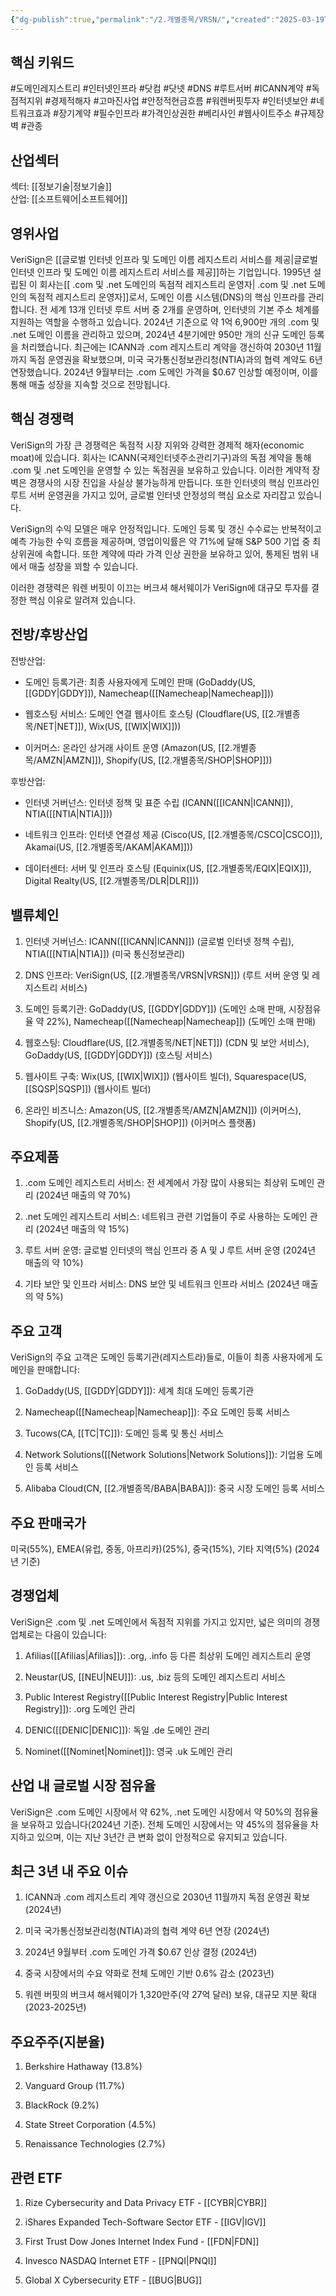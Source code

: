 ```yaml
---
{"dg-publish":true,"permalink":"/2.개별종목/VRSN/","created":"2025-03-19T20:57:34.107+09:00","updated":"2025-07-29T21:37:05.362+09:00"}
---
```



## 핵심 키워드

#도메인레지스트리 #인터넷인프라 #닷컴 #닷넷 #DNS #루트서버 #ICANN계약 #독점적지위 #경제적해자 #고마진사업 #안정적현금흐름 #워렌버핏투자 #인터넷보안 #네트워크효과 #장기계약 #필수인프라 #가격인상권한 #베리사인 #웹사이트주소 #규제장벽 #관종

## 산업섹터

섹터: [[정보기술\|정보기술]]  
산업: [[소프트웨어\|소프트웨어]]

## 영위사업

VeriSign은 [[글로벌 인터넷 인프라 및 도메인 이름 레지스트리 서비스를 제공\|글로벌 인터넷 인프라 및 도메인 이름 레지스트리 서비스를 제공]]하는 기업입니다. 1995년 설립된 이 회사는[[ .com 및 .net 도메인의 독점적 레지스트리 운영자\| .com 및 .net 도메인의 독점적 레지스트리 운영자]]로서, 도메인 이름 시스템(DNS)의 핵심 인프라를 관리합니다. 전 세계 13개 인터넷 루트 서버 중 2개를 운영하며, 인터넷의 기본 주소 체계를 지원하는 역할을 수행하고 있습니다. 2024년 기준으로 약 1억 6,900만 개의 .com 및 .net 도메인 이름을 관리하고 있으며, 2024년 4분기에만 950만 개의 신규 도메인 등록을 처리했습니다. 최근에는 ICANN과 .com 레지스트리 계약을 갱신하여 2030년 11월까지 독점 운영권을 확보했으며, 미국 국가통신정보관리청(NTIA)과의 협력 계약도 6년 연장했습니다. 2024년 9월부터는 .com 도메인 가격을 $0.67 인상할 예정이며, 이를 통해 매출 성장을 지속할 것으로 전망됩니다.

## 핵심 경쟁력

VeriSign의 가장 큰 경쟁력은 독점적 시장 지위와 강력한 경제적 해자(economic moat)에 있습니다. 회사는 ICANN(국제인터넷주소관리기구)과의 독점 계약을 통해 .com 및 .net 도메인을 운영할 수 있는 독점권을 보유하고 있습니다. 이러한 계약적 장벽은 경쟁사의 시장 진입을 사실상 불가능하게 만듭니다. 또한 인터넷의 핵심 인프라인 루트 서버 운영권을 가지고 있어, 글로벌 인터넷 안정성의 핵심 요소로 자리잡고 있습니다.

VeriSign의 수익 모델은 매우 안정적입니다. 도메인 등록 및 갱신 수수료는 반복적이고 예측 가능한 수익 흐름을 제공하며, 영업이익률은 약 71%에 달해 S&P 500 기업 중 최상위권에 속합니다. 또한 계약에 따라 가격 인상 권한을 보유하고 있어, 통제된 범위 내에서 매출 성장을 꾀할 수 있습니다.

이러한 경쟁력은 워렌 버핏이 이끄는 버크셔 해서웨이가 VeriSign에 대규모 투자를 결정한 핵심 이유로 알려져 있습니다.

## 전방/후방산업

전방산업:

- 도메인 등록기관: 최종 사용자에게 도메인 판매 (GoDaddy(US, [[GDDY\|GDDY]]), Namecheap([[Namecheap\|Namecheap]]))
    
- 웹호스팅 서비스: 도메인 연결 웹사이트 호스팅 (Cloudflare(US, [[2.개별종목/NET\|NET]]), Wix(US, [[WIX\|WIX]]))
    
- 이커머스: 온라인 상거래 사이트 운영 (Amazon(US, [[2.개별종목/AMZN\|AMZN]]), Shopify(US, [[2.개별종목/SHOP\|SHOP]]))
    

후방산업:

- 인터넷 거버넌스: 인터넷 정책 및 표준 수립 (ICANN([[ICANN\|ICANN]]), NTIA([[NTIA\|NTIA]]))
    
- 네트워크 인프라: 인터넷 연결성 제공 (Cisco(US, [[2.개별종목/CSCO\|CSCO]]), Akamai(US, [[2.개별종목/AKAM\|AKAM]]))
    
- 데이터센터: 서버 및 인프라 호스팅 (Equinix(US, [[2.개별종목/EQIX\|EQIX]]), Digital Realty(US, [[2.개별종목/DLR\|DLR]]))
    

## 밸류체인

1. 인터넷 거버넌스: ICANN([[ICANN\|ICANN]]) (글로벌 인터넷 정책 수립), NTIA([[NTIA\|NTIA]]) (미국 통신정보관리)
    
2. DNS 인프라: VeriSign(US, [[2.개별종목/VRSN\|VRSN]]) (루트 서버 운영 및 레지스트리 서비스)
    
3. 도메인 등록기관: GoDaddy(US, [[GDDY\|GDDY]]) (도메인 소매 판매, 시장점유율 약 22%), Namecheap([[Namecheap\|Namecheap]]) (도메인 소매 판매)
    
4. 웹호스팅: Cloudflare(US, [[2.개별종목/NET\|NET]]) (CDN 및 보안 서비스), GoDaddy(US, [[GDDY\|GDDY]]) (호스팅 서비스)
    
5. 웹사이트 구축: Wix(US, [[WIX\|WIX]]) (웹사이트 빌더), Squarespace(US, [[SQSP\|SQSP]]) (웹사이트 빌더)
    
6. 온라인 비즈니스: Amazon(US, [[2.개별종목/AMZN\|AMZN]]) (이커머스), Shopify(US, [[2.개별종목/SHOP\|SHOP]]) (이커머스 플랫폼)
    

## 주요제품

1. .com 도메인 레지스트리 서비스: 전 세계에서 가장 많이 사용되는 최상위 도메인 관리 (2024년 매출의 약 70%)
    
2. .net 도메인 레지스트리 서비스: 네트워크 관련 기업들이 주로 사용하는 도메인 관리 (2024년 매출의 약 15%)
    
3. 루트 서버 운영: 글로벌 인터넷의 핵심 인프라 중 A 및 J 루트 서버 운영 (2024년 매출의 약 10%)
    
4. 기타 보안 및 인프라 서비스: DNS 보안 및 네트워크 인프라 서비스 (2024년 매출의 약 5%)
    

## 주요 고객

VeriSign의 주요 고객은 도메인 등록기관(레지스트라)들로, 이들이 최종 사용자에게 도메인을 판매합니다:

1. GoDaddy(US, [[GDDY\|GDDY]]): 세계 최대 도메인 등록기관
    
2. Namecheap([[Namecheap\|Namecheap]]): 주요 도메인 등록 서비스
    
3. Tucows(CA, [[TC\|TC]]): 도메인 등록 및 통신 서비스
    
4. Network Solutions([[Network Solutions\|Network Solutions]]): 기업용 도메인 등록 서비스
    
5. Alibaba Cloud(CN, [[2.개별종목/BABA\|BABA]]): 중국 시장 도메인 등록 서비스
    

## 주요 판매국가

미국(55%), EMEA(유럽, 중동, 아프리카)(25%), 중국(15%), 기타 지역(5%) (2024년 기준)

## 경쟁업체

VeriSign은 .com 및 .net 도메인에서 독점적 지위를 가지고 있지만, 넓은 의미의 경쟁업체로는 다음이 있습니다:

1. Afilias([[Afilias\|Afilias]]): .org, .info 등 다른 최상위 도메인 레지스트리 운영
    
2. Neustar(US, [[NEU\|NEU]]): .us, .biz 등의 도메인 레지스트리 서비스
    
3. Public Interest Registry([[Public Interest Registry\|Public Interest Registry]]): .org 도메인 관리
    
4. DENIC([[DENIC\|DENIC]]): 독일 .de 도메인 관리
    
5. Nominet([[Nominet\|Nominet]]): 영국 .uk 도메인 관리
    

## 산업 내 글로벌 시장 점유율

VeriSign은 .com 도메인 시장에서 약 62%, .net 도메인 시장에서 약 50%의 점유율을 보유하고 있습니다(2024년 기준). 전체 도메인 시장에서는 약 45%의 점유율을 차지하고 있으며, 이는 지난 3년간 큰 변화 없이 안정적으로 유지되고 있습니다.

## 최근 3년 내 주요 이슈

1. ICANN과 .com 레지스트리 계약 갱신으로 2030년 11월까지 독점 운영권 확보 (2024년)
    
2. 미국 국가통신정보관리청(NTIA)과의 협력 계약 6년 연장 (2024년)
    
3. 2024년 9월부터 .com 도메인 가격 $0.67 인상 결정 (2024년)
    
4. 중국 시장에서의 수요 약화로 전체 도메인 기반 0.6% 감소 (2023년)
    
5. 워렌 버핏의 버크셔 해서웨이가 1,320만주(약 27억 달러) 보유, 대규모 지분 확대 (2023-2025년)
    

## 주요주주(지분율)

1. Berkshire Hathaway (13.8%)
    
2. Vanguard Group (11.7%)
    
3. BlackRock (9.2%)
    
4. State Street Corporation (4.5%)
    
5. Renaissance Technologies (2.7%)
    

## 관련 ETF

1. Rize Cybersecurity and Data Privacy ETF - [[CYBR\|CYBR]]
    
2. iShares Expanded Tech-Software Sector ETF - [[IGV\|IGV]]
    
3. First Trust Dow Jones Internet Index Fund - [[FDN\|FDN]]
    
4. Invesco NASDAQ Internet ETF - [[PNQI\|PNQI]]
    
5. Global X Cybersecurity ETF - [[BUG\|BUG]]